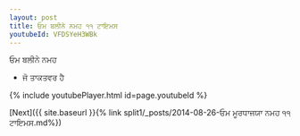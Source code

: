 ```yaml
---
layout: post
title: ਓਮ ਬਲੀਨੇ ਨਮਹ ੧੧ ਟਾਇਮਸ
youtubeId: VFDSYeH3WBk
---
```

 
 
 ਓਮ ਬਲੀਨੇ ਨਮਹ  
 
 -  ਜੋ ਤਾਕਤਵਰ ਹੈ 
 
  
 
  
 
 
 
 
 
 


{% include youtubePlayer.html id=page.youtubeId %}
 
[Next]({{ site.baseurl }}{% link  split1/_posts/2014-08-26-ਓਮ ਮੂਰਧਾਜਯਾ ਨਮਹ ੧੧ ਟਾਇਮਸ.md%})
 
